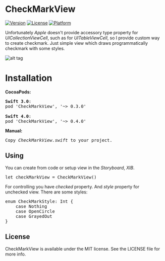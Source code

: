 # CheckMarkView

[![Version](https://img.shields.io/cocoapods/v/CheckMarkView.svg?style=flat)](http://cocoadocs.org/docsets/CheckMarkView)
[![License](https://img.shields.io/cocoapods/l/CheckMarkView.svg?style=flat)](http://cocoadocs.org/docsets/CheckMarkView)
[![Platform](https://img.shields.io/cocoapods/p/CheckMarkView.svg?style=flat)](http://cocoadocs.org/docsets/CheckMarkView)

Unfortunately <i>Apple</i> doesn't provide accessory type property for <i>UICollectionViewCell</i>, such as for <i>UITableViewCell</i>, so I provide custom way to create checkmark.
Just simple view which draws programmatically checkmark with some styles.

![alt tag](https://raw.github.com/maximbilan/CheckMarkView/master/img/img1.png)

# Installation

<b>CocoaPods:</b>
<pre>
<b>Swift 3.0</b>:
pod 'CheckMarkView', '~> 0.3.0'

<b>Swift 4.0</b>:
pod 'CheckMarkView', '~> 0.4.0'
</pre>

<b>Manual:</b>
<pre>
Copy <i>CheckMarkView.swift</i> to your project.
</pre>

## Using

You can create from code or setup view in the <i>Storyboard</i>, <i>XIB</i>.

<pre>
let checkMarkView = CheckMarkView()
</pre>

For controlling you have <i>checked</i> property.
And <i>style</i> property for unchecked view. There are some styles:

<pre>
enum CheckMarkStyle: Int {
    case Nothing
    case OpenCircle
    case GrayedOut
}
</pre>

## License

CheckMarkView is available under the MIT license. See the LICENSE file for more info.
